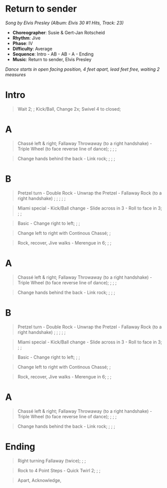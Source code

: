 # Return to sender
*Song by Elvis Presley (Album: Elvis 30 #1 Hits, Track: 23)*

* **Choreographer**: Susie & Gert-Jan Rotscheid
* **Rhythm**: Jive
* **Phase**: IV
* **Difficulty**: Average
* **Sequence**: Intro - AB - AB - A - Ending
* **Music**: Return to sender, Elvis Presley

*Dance starts in open facing position, 4 feet apart, lead feet free, waiting 2 measures*

# Intro

> Wait 2; ; Kick/Ball, Change 2x; Swivel 4 to closed;

# A

> Chassé left & right; Fallaway Throwaway (to a right handshake) - Triple Wheel (to face reverse line of dance); ; ; ;

> Change hands behind the back - Link rock; ; ; ;

# B

> Pretzel turn - Double Rock - Unwrap the Pretzel - Fallaway Rock (to a right handshake) ; ; ; ; ;

> Miami special - Kick/Ball change - Slide across in 3 - Roll to face in 3; ; ;

> Basic - Change right to left; ; ;

> Change left to right with Continous Chassé; ;

> Rock, recover, Jive walks - Merengue in 6; ; ;

# A

> Chassé left & right; Fallaway Throwaway (to a right handshake) - Triple Wheel (to face reverse line of dance); ; ; ;

> Change hands behind the back - Link rock; ; ; ;

# B

> Pretzel turn - Double Rock - Unwrap the Pretzel - Fallaway Rock (to a right handshake) ; ; ; ; ;

> Miami special - Kick/Ball change - Slide across in 3 - Roll to face in 3; ; ;

> Basic - Change right to left; ; ;

> Change left to right with Continous Chassé; ;

> Rock, recover, Jive walks - Merengue in 6; ; ;

# A

> Chassé left & right; Fallaway Throwaway (to a right handshake) - Triple Wheel (to face reverse line of dance); ; ; ;

> Change hands behind the back - Link rock; ; ; ;

# Ending

> Right turning Fallaway (twice); ; ;

> Rock to 4 Point Steps - Quick Twirl 2; ; ;

> Apart, Acknowledge,
